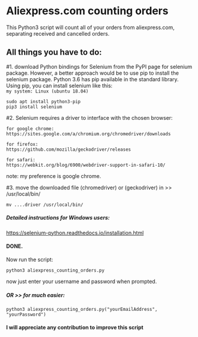 # Aliexpress.com counting orders
This Python3 script will count all of your orders from aliexpress.com, separating received and cancelled orders.


## All things you have to do:
#1. download Python bindings for Selenium from the PyPI page for selenium package. However, a better approach would be to use pip to install the selenium package. Python 3.6 has pip available in the standard library. Using pip, you can install selenium like this:   
`my system: Linux (ubuntu 18.04)`

    sudo apt install python3-pip
    pip3 install selenium

#2. Selenium requires a driver to interface with the chosen browser:

	for google chrome:
	https://sites.google.com/a/chromium.org/chromedriver/downloads

	for firefox:
	https://github.com/mozilla/geckodriver/releases

	for safari:
	https://webkit.org/blog/6900/webdriver-support-in-safari-10/

note: my preference is google chrome.

#3. move the downloaded file (chromedriver) or (geckodriver) in >> /usr/local/bin/

	mv ....driver /usr/local/bin/

##### Detailed instructions for Windows users:
https://selenium-python.readthedocs.io/installation.html



#### DONE.

Now run the script:

	python3 aliexpress_counting_orders.py

now just enter your username and password when prompted.

##### OR >> for much easier:

	python3 aliexpress_counting_orders.py("yourEmailAddress", "yourPassword")
	

#### I will appreciate any contribution to improve this script
